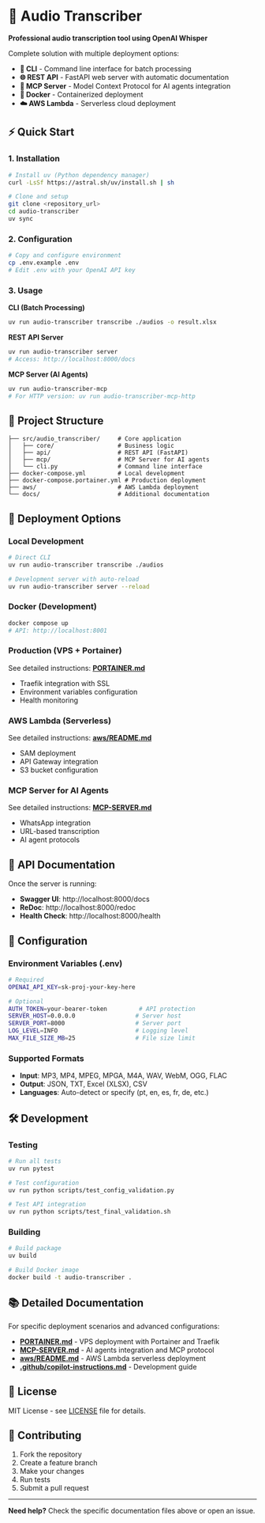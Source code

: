 # 🎵 Audio Transcriber

**Professional audio transcription tool using OpenAI Whisper**

Complete solution with multiple deployment options:
- **📱 CLI** - Command line interface for batch processing
- **🌐 REST API** - FastAPI web server with automatic documentation  
- **🔗 MCP Server** - Model Context Protocol for AI agents integration
- **🐳 Docker** - Containerized deployment
- **☁️ AWS Lambda** - Serverless cloud deployment

## ⚡ Quick Start

### 1. Installation
```bash
# Install uv (Python dependency manager)
curl -LsSf https://astral.sh/uv/install.sh | sh

# Clone and setup
git clone <repository_url>
cd audio-transcriber
uv sync
```

### 2. Configuration
```bash
# Copy and configure environment
cp .env.example .env
# Edit .env with your OpenAI API key
```

### 3. Usage

**CLI (Batch Processing)**
```bash
uv run audio-transcriber transcribe ./audios -o result.xlsx
```

**REST API Server**
```bash
uv run audio-transcriber server
# Access: http://localhost:8000/docs
```

**MCP Server (AI Agents)**
```bash
uv run audio-transcriber-mcp
# For HTTP version: uv run audio-transcriber-mcp-http
```

## 📁 Project Structure

```
├── src/audio_transcriber/     # Core application
│   ├── core/                  # Business logic
│   ├── api/                   # REST API (FastAPI)
│   ├── mcp/                   # MCP Server for AI agents
│   └── cli.py                 # Command line interface
├── docker-compose.yml         # Local development
├── docker-compose.portainer.yml # Production deployment
├── aws/                       # AWS Lambda deployment
└── docs/                      # Additional documentation
```

## 🚀 Deployment Options

### Local Development
```bash
# Direct CLI
uv run audio-transcriber transcribe ./audios

# Development server with auto-reload
uv run audio-transcriber server --reload
```

### Docker (Development)
```bash
docker compose up
# API: http://localhost:8001
```

### Production (VPS + Portainer)
See detailed instructions: **[PORTAINER.md](PORTAINER.md)**
- Traefik integration with SSL
- Environment variables configuration
- Health monitoring

### AWS Lambda (Serverless)
See detailed instructions: **[aws/README.md](aws/README.md)**
- SAM deployment
- API Gateway integration
- S3 bucket configuration

### MCP Server for AI Agents
See detailed instructions: **[MCP-SERVER.md](MCP-SERVER.md)**
- WhatsApp integration
- URL-based transcription
- AI agent protocols

## 📖 API Documentation

Once the server is running:
- **Swagger UI**: http://localhost:8000/docs
- **ReDoc**: http://localhost:8000/redoc  
- **Health Check**: http://localhost:8000/health

## 🔧 Configuration

### Environment Variables (.env)
```bash
# Required
OPENAI_API_KEY=sk-proj-your-key-here

# Optional
AUTH_TOKEN=your-bearer-token         # API protection
SERVER_HOST=0.0.0.0                 # Server host
SERVER_PORT=8000                    # Server port
LOG_LEVEL=INFO                      # Logging level
MAX_FILE_SIZE_MB=25                 # File size limit
```

### Supported Formats
- **Input**: MP3, MP4, MPEG, MPGA, M4A, WAV, WebM, OGG, FLAC
- **Output**: JSON, TXT, Excel (XLSX), CSV
- **Languages**: Auto-detect or specify (pt, en, es, fr, de, etc.)

## 🛠️ Development

### Testing
```bash
# Run all tests
uv run pytest

# Test configuration
uv run python scripts/test_config_validation.py

# Test API integration
uv run python scripts/test_final_validation.sh
```

### Building
```bash
# Build package
uv build

# Build Docker image
docker build -t audio-transcriber .
```

## 📚 Detailed Documentation

For specific deployment scenarios and advanced configurations:

- **[PORTAINER.md](PORTAINER.md)** - VPS deployment with Portainer and Traefik
- **[MCP-SERVER.md](MCP-SERVER.md)** - AI agents integration and MCP protocol
- **[aws/README.md](aws/README.md)** - AWS Lambda serverless deployment
- **[.github/copilot-instructions.md](.github/copilot-instructions.md)** - Development guide

## 📄 License

MIT License - see [LICENSE](LICENSE) file for details.

## 🤝 Contributing

1. Fork the repository
2. Create a feature branch
3. Make your changes
4. Run tests
5. Submit a pull request

---

**Need help?** Check the specific documentation files above or open an issue.
